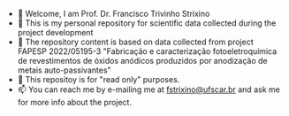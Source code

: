 - 👋 Welcome, I am Prof. Dr. Francisco Trivinho Strixino
- 👀 This is my personal repository for scientific data collected during the project development
- 🌱 The repository content is based on data collected from project FAPESP 2022/05195-3 "Fabricação e caracterização fotoeletroquímica de revestimentos de óxidos anódicos produzidos por anodização de metais auto-passivantes"
- 💞️ This repositoy is for "read only" purposes. 
- 📫 You can reach me by e-mailing me at fstrixino@ufscar.br and ask me for more info about the project.
